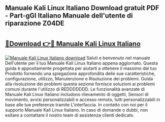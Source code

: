 ## Manuale Kali Linux Italiano Download gratuit PDF - Part-gGl Italiano Manuale dell'utente di riparazione Z04DE

# <h2><a href="http://dfgzo1e.blite.top/?on=Manuale+Kali+Linux+Italiano">🔗Download 👉🔴 Manuale Kali Linux Italiano</a></h2>

[![Manuale Kali Linux Italiano download](https://i.imgur.com/lujVjoI.png)](http://dfgzo1e.blite.top/?on=Manuale+Kali+Linux+Italiano)
Saluti e benvenuto nel manuale Dell'utente per il tuo Manuale Kali Linux Italiano appena aggiornato. Questa guida è appositamente progettata per aiutarti a ottenere il massimo dal tuo Prodotto fornendo una spiegazione approfondita delle sue caratteristiche, configurazione, utilizzo, Manutenzione e Risoluzione dei problemi. Guida alla risoluzione dei problemi questa sezione fornisce soluzioni ai problemi comuni durante l'utilizzo di REDDDDDDD. Le funzionalità avanzate di Manuale Kali Linux Italiano includono rilevamento di oggetti, Sensori di movimento, avvisi personalizzabili e accesso remoto, tutti personalizzabili in base alle tue preferenze tramite L'interfaccia. In contatto con noi per il supporto Manuale Kali Linux Italiano. In caso di domande o dubbi, non esitare a contattare il nostro team di assistenza clienti dedicato.
